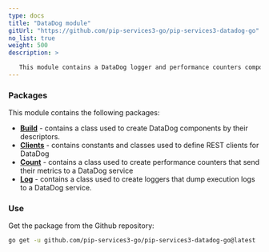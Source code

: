 ```yaml
---
type: docs
title: "DataDog module"
gitUrl: "https://github.com/pip-services3-go/pip-services3-datadog-go"
no_list: true
weight: 500
description: > 

   This module contains a DataDog logger and performance counters components.
---
```



### Packages

This module contains the following packages:

- [**Build**](build) - contains a class used to create DataDog components by their descriptors.
- [**Clients**](clients) - contains constants and classes used to define REST clients for DataDog
- [**Count**](count) - contains a class used to create performance counters that send their metrics to a DataDog service
- [**Log**](log) - contains a class used to create loggers that dump execution logs to a DataDog service.


### Use

Get the package from the Github repository:
```bash
go get -u github.com/pip-services3-go/pip-services3-datadog-go@latest
```
